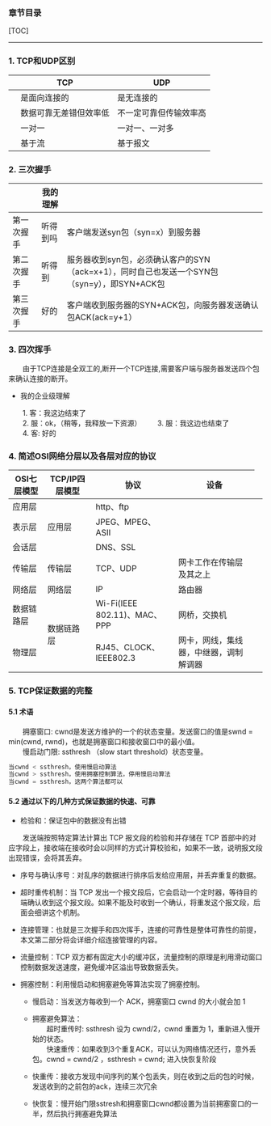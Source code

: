 
### 章节目录

[TOC]

---

### 1. TCP和UDP区别

|   | TCP  | UDP  |
| ------------ | ------------ | ------------ |
|   | 是面向连接的  | 是无连接的  |
|   | 数据可靠无差错但效率低  | 不一定可靠但传输效率高  |
|   |  一对一  | 一对一、一对多 |
|   |  基于流  | 基于报文 |

### 2. 三次握手

|            | 我的理解 |                              |
|------------|----------|---------------------------------|
| 第一次握手 | 听得到吗 | 客户端发送syn包（syn=x）到服务器       |
| 第二次握手 | 听得到   | 服务器收到syn包，必须确认客户的SYN（ack=x+1），同时自己也发送一个SYN包（syn=y），即SYN+ACK包 |
| 第三次握手 | 好的     | 客户端收到服务器的SYN+ACK包，向服务器发送确认包ACK(ack=y+1）|

### 3. 四次挥手

&emsp;&emsp;由于TCP连接是全双工的,断开一个TCP连接,需要客户端与服务器发送四个包来确认连接的断开。

+ 我的企业级理解

&emsp;&emsp;1. 客：我这边结束了  
&emsp;&emsp;2. 服：ok，（稍等，我释放一下资源）
&emsp;&emsp;3. 服：我这边也结束了  
&emsp;&emsp;4. 客: 好的

### 4. 简述OSI网络分层以及各层对应的协议

 OSI七层模型 | TCP/IP四层模型       | 协议 |设备
---|---|---|--
应用层 <td rowspan="3"> 应用层      |http、ftp  |
表示层                              |JPEG、MPEG、ASII |
会话层                              | DNS、SSL |
传输层   | 传输层                   |TCP、UDP|网卡工作在传输层及其之上
网络层    | 网络层                  |IP|路由器
数据链路层  <td rowspan="2">数据链路层 |Wi-Fi(IEEE 802.11)、MAC、PPP |网桥，交换机|
物理层                                  |RJ45、CLOCK、IEEE802.3 |网卡，网线，集线器，中继器，调制解调器|

### 5. TCP保证数据的完整

#### 5.1 术语

&emsp;&emsp;拥塞窗口: cwnd是发送方维护的一个的状态变量。发送窗口的值是swnd = min(cwnd, rwnd)，也就是拥塞窗口和接收窗口中的最小值。  
&emsp;&emsp;慢启动门限: ssthresh （slow start threshold）状态变量。

```cpp
当cwnd < ssthresh，使用慢启动算法  
当cwnd > ssthresh，使用拥塞控制算法，停用慢启动算法  
当cwnd = ssthresh，这两个算法都可以
```

#### 5.2 通过以下的几种方式保证数据的快速、可靠

+ 检验和：保证包中的数据没有出错

&emsp;&emsp;发送端按照特定算法计算出 TCP 报文段的检验和并存储在 TCP 首部中的对应字段上，接收端在接收时会以同样的方式计算校验和，如果不一致，说明报文段出现错误，会将其丢弃。

+ 序号与确认序号：对乱序的数据进行排序后发给应用层，并丢弃重复的数据。
  
+ 超时重传机制：当 TCP 发出一个报文段后，它会启动一个定时器，等待目的端确认收到这个报文段。如果不能及时收到一个确认，将重发这个报文段，后面会细讲这个机制。

+ 连接管理：也就是三次握手和四次挥手，连接的可靠性是整体可靠性的前提，本文第二部分将会详细介绍连接管理的内容。

+ 流量控制：TCP 双方都有固定大小的缓冲区，流量控制的原理是利用滑动窗口控制数据发送速度，避免缓冲区溢出导致数据丢失。

+ 拥塞控制：利用慢启动和拥塞避免等算法实现了拥塞控制。
  
  + 慢启动：当发送方每收到一个 ACK，拥塞窗口 cwnd 的大小就会加 1
  + 拥塞避免算法：  
&emsp;&emsp;超时重传时: ssthresh 设为 cwnd/2，cwnd 重置为 1，重新进入慢开始的状态。  
&emsp;&emsp;快速重传：如果收到3个重复ACK，可以认为网络情况还行，意外丢包。cwnd = cwnd/2 ，ssthresh = cwnd; 进入快恢复阶段

  + 快重传：接收方发现中间序列的某个包丢失，则在收到之后的包的时候，发送收到的之前包的ack，连续三次冗余
  + 快恢复：慢开始门限sstresh和拥塞窗口cwnd都设置为当前拥塞窗口的一半，然后执行拥塞避免算法

